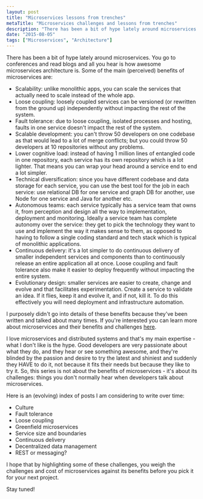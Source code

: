 ```yaml
---
layout: post
title: "Microservices lessons from trenches"
metaTitle: "Microservices challenges and lessons from trenches"
description: "There has been a bit of hype lately around microservices and all you hear is how awesome microservices architecture is. This series is about challenges: things you don't normally hear when developers talk about microservices"
date: "2015-08-05"
tags: ["Microservices", "Architecture"]
---
```


There has been a bit of hype lately around microservices. You go to conferences and read blogs and all you hear is how awesome microservices architecture is. Some of the main (perceived) benefits of microservices are:

 - Scalability: unlike monolithic apps, you can scale the services that actually need to scale instead of the whole app.
 - Loose coupling: loosely coupled services can be versioned (or rewritten from the ground up) independently without impacting the rest of the system.
 - Fault tolerance: due to loose coupling, isolated processes and hosting, faults in one service doesn't impact the rest of the system.
 - Scalable development: you can't throw 50 developers on one codebase as that would lead to a lot of merge conflicts; but you could throw 50 developers at 10 repositories without any problems.
 - Lower cognitive load: instead of having 1 million lines of entangled code in one repository, each service has its own repository which is a lot lighter. That means you can wrap your head around a service end to end a lot simpler.
 - Technical diversification: since you have different codebase and data storage for each service, you can use the best tool for the job in each service: use relational DB for one service and graph DB for another, use Node for one service and Java for another etc.
 - Autonomous teams: each service typically has a service team that owns it, from perception and design all the way to implementation, deployment and monitoring. Ideally a service team has complete autonomy over the service: they get to pick the technology they want to use and implement the way it makes sense to them, as opposed to having to follow a single coding standard and tech stack which is typical of monolithic applications.
 - Continuous delivery: it's a lot simpler to do continuous delivery of smaller independent services and components than to continuously release an entire application all at once. Loose coupling and fault tolerance also make it easier to deploy frequently without impacting the entire system.
 - Evolutionary design: smaller services are easier to create, change and evolve and that facilitates experimentation. Create a service to validate an idea. If it flies, keep it and evolve it, and if not, kill it. To do this effectively you will need deployment and infrastructure automation.

I purposely didn't go into details of these benefits because they've been written and talked about many times. If you're interested you can learn more about microservices and their benefits and challenges [here](http://martinfowler.com/microservices/).

I love microservices and distributed systems and that's my main expertise - what I don't like is the hype. Good developers are very passionate about what they do, and they hear or see something awesome, and they're blinded by the passion and desire to try the latest and shiniest and suddenly they HAVE to do it, not because it fits their needs but because they like to try it. So, this series is not about the benefits of microservices - it's about its challenges: things you don't normally hear when developers talk about microservices.

Here is an (evolving) index of posts I am considering to write over time:

  - Culture
  - Fault tolerance
  - Loose coupling
  - Greenfield microservices
  - Service size and boundaries
  - Continuous delivery
  - Decentralized data management
  - REST or messaging?

I hope that by highlighting some of these challenges, you weigh the challenges and cost of microservices against its benefits before you pick it for your next project.

Stay tuned!
